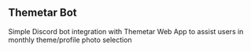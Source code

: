 ## Themetar Bot

<p>Simple Discord bot integration with Themetar Web App to assist users in monthly theme/profile photo selection</p>
